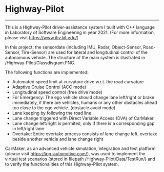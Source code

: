 # Highway-Pilot
---
This is a Highway-Pilot driver-assistance system I built with C++ language in Laboratory of Software Engineering in year 2021. (For more information, please visit https://www.itiv.kit.edu/)

In this project, the sensordate (including IMU, Radar, Object-Sensor, Road-Sensor, Tire-Sensor) are used for lateral and longitudinal control of the autonomous vehicle. The structure of the main system is illustrated in /Highway-Pilot/Classdisgram.PNG. 

The following functions are implemented:
- Automated speed limit at curvature drive w.r.t. the road curvature
- Adaptive Cruise Control (ACC mode)
- Longitudinal speed control (free drive mode)
- For Emergency: The ego vehicle should change lane left/right or brake immediately, if there are vehicles, humans or any other obstacles ahead too close to the ego vehicle. (obstacle avoid mode)
- Lane keeping by following the road line
- Lane change triggered with Direct Variable Access (DVA) of CarMaker
- Lane change left/right is permited, only if there is a corresponding gap in left/right lane
- Overtake: Entire overtake process consists of lane change left, overtake beside another vehicle and lane change right

CarMaker, as an advanced vehicle simulation, integration and test platform  (please visit https://ipg-automotive.com/), was used to implement the virtual test scenarios (stored in filepath /Highway-Pilot/Data/TestRun/) and to verify the functionalities of this Highway-Pilot system.
